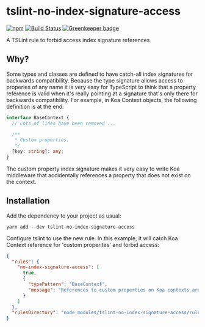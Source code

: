 # tslint-no-index-signature-access

[![npm](https://img.shields.io/npm/v/tslint-no-index-signature-access.svg)](https://www.npmjs.com/package/tslint-no-index-signature-access)
[![Build Status](https://travis-ci.org/lifeomic/tslint-no-index-signature-access.svg?branch=master)](https://travis-ci.org/lifeomic/tslint-no-index-signature-access)
[![Greenkeeper badge](https://badges.greenkeeper.io/lifeomic/tslint-no-index-signature-access.svg)](https://greenkeeper.io/)

A TSLint rule to forbid access index signature references

## Why?

Some types and classes are defined to have catch-all index signatures for
backwards compatibility. Because the type signature allows access to properies
of any name it is very easy for TypeScript to think that a property reference is
valid when it's really pointing at a signature that's only there for backwards
compatibility. For example, in Koa Context objects, the following definition is
at the end:

```typescript
interface BaseContext {
  // Lots of lines have been removed ...

  /**
   * Custom properties.
   */
  [key: string]: any;
}
```

The custom property index signature makes it very easy to write Koa middleware
that accidentally references a property that does not exist on the context.

## Installation

Add the dependency to your project as usual:

```
yarn add --dev tslint-no-index-signature-access
```

Configure tslint to use the new rule. In this example, it will catch Koa
Context reference for 'custom properites' and forbid access:

```json
{
  "rules": {
    "no-index-signature-access": [
      true,
      {
        "typePattern": "BaseContext",
        "message": "References to custom properties on Koa contexts are not allowed"
      }
    ]
  },
  "rulesDirectory": "node_modules/tslint-no-index-signature-access/rules"
}
```
